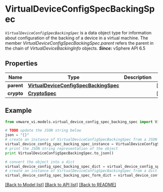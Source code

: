 # VirtualDeviceConfigSpecBackingSpec

<code>*VirtualDeviceConfigSpecBackingSpec*</code> is a data object type for information about configuration of the backing of a device in a virtual machine.  The member *VirtualDeviceConfigSpecBackingSpec.parent* refers the parent in the chain of *VirtualDeviceBackingInfo* objects.  ***Since:*** vSphere API 6.5 

## Properties
Name | Type | Description | Notes
------------ | ------------- | ------------- | -------------
**parent** | [**VirtualDeviceConfigSpecBackingSpec**](VirtualDeviceConfigSpecBackingSpec.md) |  | [optional] 
**crypto** | [**CryptoSpec**](CryptoSpec.md) |  | [optional] 

## Example

```python
from vmware_vi.models.virtual_device_config_spec_backing_spec import VirtualDeviceConfigSpecBackingSpec

# TODO update the JSON string below
json = "{}"
# create an instance of VirtualDeviceConfigSpecBackingSpec from a JSON string
virtual_device_config_spec_backing_spec_instance = VirtualDeviceConfigSpecBackingSpec.from_json(json)
# print the JSON string representation of the object
print VirtualDeviceConfigSpecBackingSpec.to_json()

# convert the object into a dict
virtual_device_config_spec_backing_spec_dict = virtual_device_config_spec_backing_spec_instance.to_dict()
# create an instance of VirtualDeviceConfigSpecBackingSpec from a dict
virtual_device_config_spec_backing_spec_form_dict = virtual_device_config_spec_backing_spec.from_dict(virtual_device_config_spec_backing_spec_dict)
```
[[Back to Model list]](../README.md#documentation-for-models) [[Back to API list]](../README.md#documentation-for-api-endpoints) [[Back to README]](../README.md)


